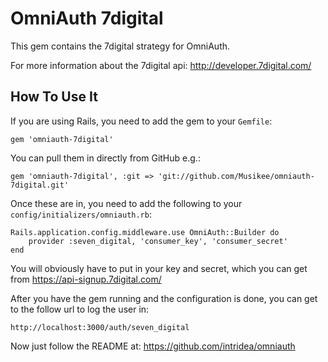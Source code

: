 OmniAuth 7digital
==============

This gem contains the 7digital strategy for OmniAuth.

For more information about the 7digital api: http://developer.7digital.com/

How To Use It
-------------

If you are using Rails, you need to add the gem to your `Gemfile`:

    gem 'omniauth-7digital'

You can pull them in directly from GitHub e.g.:

    gem 'omniauth-7digital', :git => 'git://github.com/Musikee/omniauth-7digital.git'

Once these are in, you need to add the following to your `config/initializers/omniauth.rb`:

    Rails.application.config.middleware.use OmniAuth::Builder do
    	provider :seven_digital, 'consumer_key', 'consumer_secret'
    end

You will obviously have to put in your key and secret, which you can get from https://api-signup.7digital.com/


After you have the gem running and the configuration is done, you can get to the follow url to log the user in:

	http://localhost:3000/auth/seven_digital

Now just follow the README at: https://github.com/intridea/omniauth
